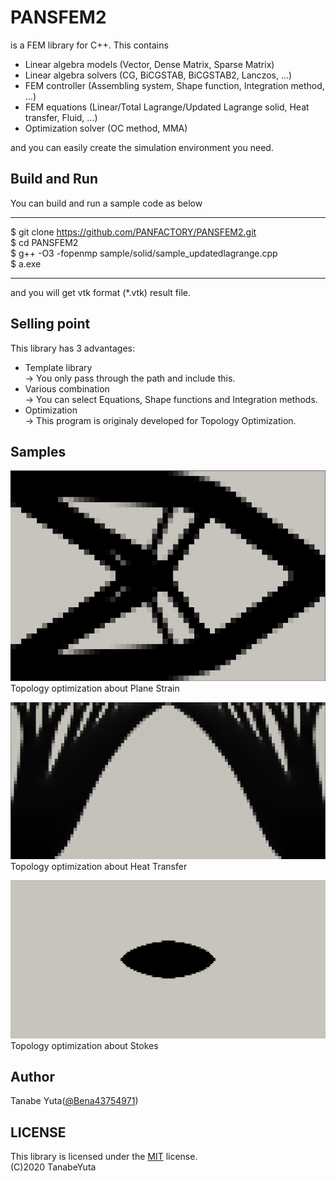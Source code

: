 # PANSFEM2
is a FEM library for C++. This contains  
*  Linear algebra models (Vector, Dense Matrix, Sparse Matrix)
*  Linear algebra solvers (CG, BiCGSTAB, BiCGSTAB2, Lanczos, ...)
*  FEM controller (Assembling system, Shape function, Integration method, ...)
*  FEM equations (Linear/Total Lagrange/Updated Lagrange solid, Heat transfer, Fluid, ...)
*  Optimization solver (OC method, MMA)

and you can easily create the simulation environment you need.

## Build and Run
You can build and run a sample code as below

---
$ git clone https://github.com/PANFACTORY/PANSFEM2.git  
$ cd PANSFEM2  
$ g++ -O3 -fopenmp sample/solid/sample_updatedlagrange.cpp  
$ a.exe  

---
and you will get vtk format (*.vtk) result file.  

## Selling point
This library has 3 advantages:

*  Template library  
→ You only pass through the path and include this.
*  Various combination  
→ You can select Equations, Shape functions and Integration methods. 
*  Optimization  
→ This program is originaly developed for Topology Optimization. 

## Samples

![PlaneStrain](https://github.com/PANFACTORY/PANSFEM2/blob/images/img/PlaneStrain.JPG)
Topology optimization about Plane Strain

![HeatTransfer](https://github.com/PANFACTORY/PANSFEM2/blob/images/img/HeatTransfer.JPG)
Topology optimization about Heat Transfer

![Stokes](https://github.com/PANFACTORY/PANSFEM2/blob/images/img/Stokes.JPG)
Topology optimization about Stokes

## Author
Tanabe Yuta([@Bena43754971](https://twitter.com/Bena43754971))


## LICENSE
This library is licensed under the [MIT](https://github.com/PANFACTORY/PANSFEM2/blob/master/LICENSE) license.  
(C)2020 TanabeYuta
